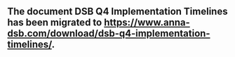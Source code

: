 ## The document DSB Q4 Implementation Timelines has been migrated to https://www.anna-dsb.com/download/dsb-q4-implementation-timelines/.
